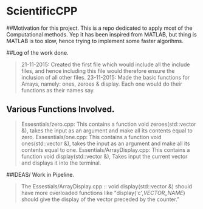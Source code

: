 # ScientificCPP
##Motivation for this project.
This is a repo dedicated to apply most of the Computational methods. Yep it has been inspired from MATLAB, but thing is MATLAB is too slow, hence trying to implement some faster algorihms.

##Log of the work done.
> 21-11-2015: Created the first file which would include all the include files, and hence including this file would therefore ensure the inclusion of all other files.
> 23-11-2015: Made the basic functions for Arrays, namely: ones, zeroes & display. Each one would do their functions as their names say.

## Various Functions Involved.
> Essesntials/zero.cpp: This contains a function void zeroes(std::vector<double> &), takes the input as an argument and make all its contents equal to zero.
> Essesntials/one.cpp: This contains a function void ones(std::vector<double> &), takes the input as an argument and make all its contents equal to one.
> Essentials/ArrayDisplay.cpp: This contains a function void display(std::vector<double> &), Takes input the current vector and displays it into the terminal. 

##IDEAS/ Work in Pipeline.
> The Essestials/ArrayDisplay.cpp :: void display(std::vector<double> &) should have more overloaded functions like "display('c',_VECTOR_NAME_) should give the display of the vector preceded by the counter." 
